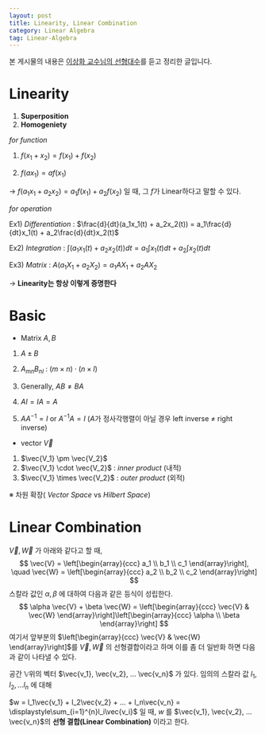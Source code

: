 ```yaml
---
layout: post
title: Linearity, Linear Combination
category: Linear Algebra
tag: Linear-Algebra
---
```


 

본 게시물의 내용은 [이상화 교수님의 선형대수](https://www.youtube.com/playlist?list=PLSN_PltQeOyjDGSghAf92VhdMBeaLZWR3)를 듣고 정리한 글입니다.

# Linearity

1. __Superposition__ 
2. __Homogeniety__ 

_for function_

1. $f(x_1+x_2) = f(x_1) + f(x_2)$

2. $f(ax_1) = af(x_1)$

&rarr;  $f(a_1x_1 + a_2x_2) = a_1f(x_1) + a_2f(x_2)$ 일 때, 그 $f$가 Linear하다고 말할 수 있다.

_for operation_

Ex1)	_Differentiation_ : $\frac{d}{dt}(a_1x_1(t) + a_2x_2(t)) = a_1\frac{d}{dt}x_1(t) + a_2\frac{d}{dt}x_2(t)$ 

Ex2)	_Integration_ : $\int(a_1x_1(t) + a_2x_2(t))dt = a_1\int{x_1(t)}dt + a_2\int{x_2(t)}dt$

Ex3)	_Matrix_ : $A(a_1X_1 + a_2X_2) = a_1AX_1 + a_2AX_2$

&rarr; __Linearity는 항상 이렇게 증명한다__



# Basic

- Matrix $A, B$

1. $A \pm B$ 

2. $A_{mn}B_{nl}$ : $(m \times n) \cdot (n \times l)$ 
3. Generally, $AB \neq BA$
4. $AI=IA=A$
5. $AA^{-1} = I$ or $A^{-1}A = I$ ($A$가 정사각행렬이 아닐 경우 left inverse $\neq$ right inverse)



- vector $\vec{V}$

1. $\vec{V_1} \pm \vec{V_2}$
2. $\vec{V_1} \cdot \vec{V_2}$ :     _inner product_ (내적)
3. $\vec{V_1} \times \vec{V_2}$ :     _outer product_ (외적)



※ 차원 확장( _Vector Space_ vs _Hilbert Space_)



# Linear Combination

 $\vec{V}, \vec{W}$ 가 아래와 같다고 할 때,
$$
\vec{V} = \left[\begin{array}{ccc} a_1 \\ b_1 \\ c_1 \end{array}\right], \quad \vec{W} = \left[\begin{array}{ccc} a_2 \\ b_2 \\ c_2 \end{array}\right]
$$
스칼라 값인 $\alpha ,\beta$ 에 대하여 다음과 같은 등식이 성립한다.
$$
\alpha \vec{V} + \beta \vec{W} = \left[\begin{array}{ccc} \vec{V} & \vec{W} \end{array}\right]\left[\begin{array}{ccc} \alpha \\ \beta \end{array}\right]
$$
여기서 앞부분의 $\left[\begin{array}{ccc} \vec{V} & \vec{W} \end{array}\right]$를  $\vec{V}, \vec{W}$ 의 선형결합이라고 하며 이를 좀 더 일반화 하면 다음과 같이 나타낼 수 있다.

공간 $\mathbb{V}$위의 벡터 $\vec{v_1}, \vec{v_2}, ... \vec{v_n}$ 가 있다. 임의의 스칼라 값 $l_1, l_2, ... l_n$ 에 대해

$w = l_1\vec{v_1} + l_2\vec{v_2} + ... + l_n\vec{v_n} = \displaystyle\sum_{i=1}^{n}l_i\vec{v_i}$ 일 때, $w$ 를  $\vec{v_1}, \vec{v_2}, ... \vec{v_n}$의 __선형 결합(Linear Combination)__ 이라고 한다.